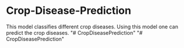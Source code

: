 # Crop-Disease-Prediction
This model classifies different crop diseases.
Using this model one can predict the crop diseases.
"# CropDiseasePrediction" 
"# CropDiseasePrediction" 
